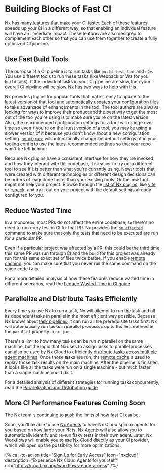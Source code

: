 # Building Blocks of Fast CI

Nx has many features that make your CI faster. Each of these features speeds up your CI in a different way, so that enabling an individual feature will have an immediate impact. These features are also designed to complement each other so that you can use them together to create a fully optimized CI pipeline.

## Use Fast Build Tools

The purpose of a CI pipeline is to run tasks like `build`, `test`, `lint` and `e2e`. You use different tools to run these tasks (like Webpack or Vite for you `build` task). If the individual tasks in your CI pipeline are slow, then your overall CI pipeline will be slow. Nx has two ways to help with this.

Nx provides plugins for popular tools that make it easy to update to the latest version of that tool and [automatically updates](/core-features/automate-updating-dependencies) your configuration files to take advantage of enhancements in the tool. The tool authors are always looking for ways to improve their product and the best way to get the most out of the tool you're using is to make sure you're on the latest version. Also, the recommended configuration settings for a tool will change over time so even if you're on the latest version of a tool, you may be using a slower version of it because you don't know about a new configuration setting. [`nx migrate`](/core-features/automate-updating-dependencies) will automatically change the default settings of in your tooling config to use the latest recommended settings so that your repo won't be left behind.

Because Nx plugins have a consistent interface for how they are invoked and how they interact with the codebase, it is easier to try out a different tool to see if it is better than what you're currently using. Newer tools that were created with different technologies or different design decisions can be orders of magnitude faster than your existing tools. Or the new tool might not help your project. Browse through the [list of Nx plugins](/plugin-registry), like [vite](/nx-api/vite) or [rspack](/nx-api/rspack), and try it out on your project with the default settings already configured for you.

## Reduce Wasted Time

In a monorepo, most PRs do not affect the entire codebase, so there's no need to run every test in CI for that PR. Nx provides the [`nx affected`](/ci/features/affected) command to make sure that only the tests that need to be executed are run for a particular PR.

Even if a particular project was affected by a PR, this could be the third time this same PR was run through CI and the build for this project was already run for this same exact set of files twice before. If you enable [remote caching](/ci/features/remote-cache), you can make sure that you never run the same command on the same code twice.

For a more detailed analysis of how these features reduce wasted time in different scenarios, read the [Reduce Wasted Time in CI guide](/ci/concepts/reduce-waste)

## Parallelize and Distribute Tasks Efficiently

Every time you use Nx to run a task, Nx will attempt to run the task and all its dependent tasks in parallel in the most efficient way possible. Because Nx knows about [task pipelines](/concepts/task-pipeline-configuration), it can run all the prerequisite tasks first. Nx will automatically run tasks in parallel processes up to the limit defined in the `parallel` property in `nx.json`.

There's a limit to how many tasks can be run in parallel on the same machine, but the logic that Nx uses to assign tasks to parallel processes can also be used by Nx Cloud to efficiently [distribute tasks across multiple agent machines](/ci/features/distribute-task-execution). Once those tasks are run, the [remote cache](/ci/features/remote-cache) is used to replay those task results on the main machine. After the pipeline is finished, it looks like all the tasks were run on a single machine - but much faster than a single machine could do it.

For a detailed analysis of different strategies for running tasks concurrently, read the [Parallelization and Distribution guide](/ci/concepts/parallelization-distribution)

## More CI Performance Features Coming Soon

The Nx team is continuing to push the limits of how fast CI can be.

Soon, you'll be able to use [Nx Agents](/ci/features/nx-agents) to have Nx Cloud spin up agents for you based on how large your PR is. [Nx Agents](/ci/features/nx-agents) will also allow you to automatically identify and re-run flaky tests in their own agent. Later, Nx Workflows will enable you to use Nx Cloud directly as your CI provider, which will open up the possibility for more optimizations.

{% call-to-action title="Sign Up for Early Access" icon="nxcloud" description="Experience Nx Cloud Agents for yourself" url="https://cloud.nx.app/workflows-early-access" /%}
